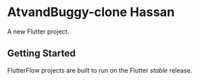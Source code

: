 # AtvandBuggy-clone Hassan

A new Flutter project.

## Getting Started

FlutterFlow projects are built to run on the Flutter _stable_ release.
